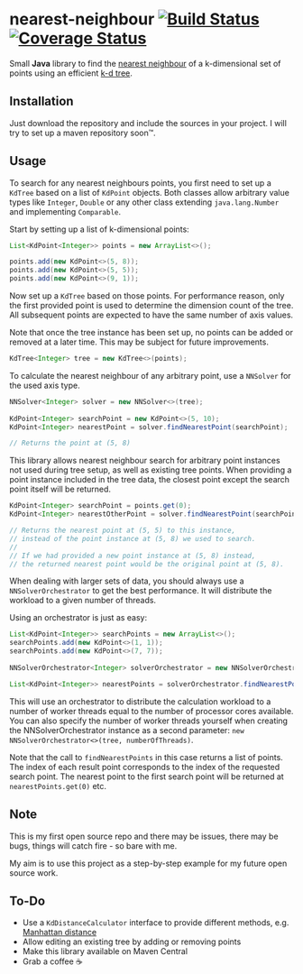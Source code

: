 # nearest-neighbour [![Build Status](https://travis-ci.org/Jilocasin/nearest-neighbour.svg?branch=master)](https://travis-ci.org/Jilocasin/nearest-neighbour) [![Coverage Status](https://coveralls.io/repos/github/Jilocasin/nearest-neighbour/badge.svg)](https://coveralls.io/github/Jilocasin/nearest-neighbour)
Small  **Java** library to find the [nearest neighbour](https://en.wikipedia.org/wiki/Nearest_neighbor_search) of a k-dimensional set of points using an efficient [k-d tree](https://en.wikipedia.org/wiki/K-d_tree).

## Installation
Just download the repository and include the sources in your project. I will try to set up a maven repository soon™.

## Usage
To search for any nearest neighbours points, you first need to set up a `KdTree` based on a list of `KdPoint` objects. Both classes allow arbitrary value types like `Integer`, `Double` or any other class extending `java.lang.Number` and implementing `Comparable`.

Start by setting up a list of k-dimensional points:
```java
List<KdPoint<Integer>> points = new ArrayList<>();

points.add(new KdPoint<>(5, 8));
points.add(new KdPoint<>(5, 5));
points.add(new KdPoint<>(9, 1));
```

Now set up a `KdTree` based on those points. For performance reason, only the first provided point is used to determine the dimension count of the tree. All subsequent points are expected to have the same number of axis values.

Note that once the tree instance has been set up, no points can be added or removed at a later time. This may be subject for future improvements.

```java
KdTree<Integer> tree = new KdTree<>(points);
```

To calculate the nearest neighbour of any arbitrary point, use a ```NNSolver``` for the used axis type.
```java
NNSolver<Integer> solver = new NNSolver<>(tree);
		
KdPoint<Integer> searchPoint = new KdPoint<>(5, 10);
KdPoint<Integer> nearestPoint = solver.findNearestPoint(searchPoint);

// Returns the point at (5, 8)
```

This library allows nearest neighbour search for arbitrary point instances not used during tree setup, as well as existing tree points. When providing a point instance included in the tree data, the closest point except the search point itself will be returned.

```java
KdPoint<Integer> searchPoint = points.get(0);
KdPoint<Integer> nearestOtherPoint = solver.findNearestPoint(searchPoint);

// Returns the nearest point at (5, 5) to this instance,
// instead of the point instance at (5, 8) we used to search.
//
// If we had provided a new point instance at (5, 8) instead,
// the returned nearest point would be the original point at (5, 8).
```

When dealing with larger sets of data, you should always use a `NNSolverOrchestrator` to get the best performance. It will distribute the workload to a given number of threads. 

Using an orchestrator is just as easy:

```java
List<KdPoint<Integer>> searchPoints = new ArrayList<>();
searchPoints.add(new KdPoint<>(1, 1));
searchPoints.add(new KdPoint<>(7, 7));
    
NNSolverOrchestrator<Integer> solverOrchestrator = new NNSolverOrchestrator<>(tree);

List<KdPoint<Integer>> nearestPoints = solverOrchestrator.findNearestPoints(searchPoints);
```

This will use an orchestrator to distribute the calculation workload to a number of worker threads equal to the number of processor cores available. You can also specify the number of worker threads yourself when creating the NNSolverOrchestrator instance as a second parameter: `new NNSolverOrchestrator<>(tree, numberOfThreads)`.

Note that the call to `findNearestPoints` in this case returns a list of points. The index of each result point corresponds to the index of the requested search point. The nearest point to the first search point will be returned at `nearestPoints.get(0)` etc.

## Note
This is my first open source repo and there may be issues, there may be bugs, things will catch fire - so bare with me.

My aim is to use this project as a step-by-step example for my future open source work.

## To-Do
* Use a `KdDistanceCalculator` interface to provide different methods, e.g. [Manhattan distance](https://en.wikipedia.org/wiki/Taxicab_geometry)
* Allow editing an existing tree by adding or removing points
* Make this library available on Maven Central
* Grab a coffee ☕

